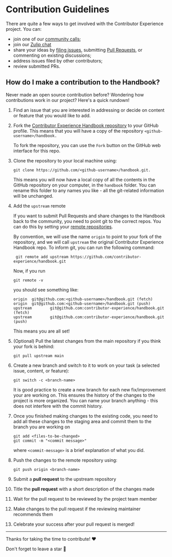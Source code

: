 # Contribution Guidelines

There are quite a few ways to get involved with the Contributor Experience project. You can:

- join one of our [community calls](docs/about/calendar.qmd);
- join our [Zulip chat](https://contributor-experience.zulipchat.com/join/r3bbxavdymqbyjiu32mtqyqi/)
- share your ideas by [filing issues](https://github.com/contributor-experience/handbook/issues/new), submitting [Pull Requests](https://docs.github.com/en/pull-requests), or commenting on existing discussions;
- address issues filed by other contributors;
- review submitted PRs.

## How do I make a contribution to the Handbook?

Never made an open source contribution before? Wondering how contributions work in our project? Here's a quick rundown!

1. Find an issue that you are interested in addressing or decide on content or feature that you would like to add.

2. Fork the [Contributor Experience Handbook repository](https://github.com/contributor-experience/handbook) to your GitHub profile. This means that you will have a copy of the repository `<github-username>/handbook.`

   To fork the repository, you can use the `Fork` button on the GitHub web interface for this repo.

3. Clone the repository to your local machine using:

   ```
   git clone https://github.com/<github-username>/handbook.git.
   ```

   This means you will now have a local copy of all the contents in the GitHub repository on your computer, in the `handbook` folder. You can rename this folder to any names you like - all the git-related information will be unchanged.

4. Add the `upstream` remote

   If you want to submit Pull Requests and share changes to the Handbook back to the community, you need to point git to the correct repos. You can do this by setting your [remote repositories](https://docs.github.com/get-started/getting-started-with-git/managing-remote-repositories).

   By convention, we will use the name `origin` to point to your fork of the repository, and we will call `upstream` the original Contributor Experience Handbook repo. To inform git, you can run the following command:

   ```
    git remote add upstream https://github.com/contributor-experience/handbook.git
   ```

   Now, if you run

   ```
   git remote -v
   ```

   you should see something like:

   ```
   origin  git@github.com:<github-username>/handbook.git (fetch)
   origin  git@github.com:<github-username>/handbook.git (push)
   upstream        git@github.com:contributor-experience/handbook.git (fetch)
   upstream        git@github.com:contributor-experience/handbook.git (push)
   ```

   This means you are all set!

5. (Optional) Pull the latest changes from the main repository if you think your fork is behind:

   ```
   git pull upstream main
   ```

6. Create a new branch and switch to it to work on your task (a selected issue, content, or feature):

   ```
   git switch -c <branch-name>
   ```

   It is good practice to create a new branch for each new fix/improvement your are working on. This ensures the history of the changes to the project is more organized. You can name your branch anything - this does not interfere with the commit history.



7. Once you finished making changes to the existing code, you need to add all these changes to the staging area and commit them to the branch you are working on

   ```
   git add <files-to-be-changed>
   git commit -m "<commit message>"
   ```

   where `<commit-message>` is a brief explanation of what you did.

9. Push the changes to the remote repository using:

   ```
   git push origin <branch-name>
   ```

10. Submit a **pull request** to the upstream repository

11. Title the **pull request** with a short description of the changes made

12. Wait for the pull request to be reviewed by the project team member

13. Make changes to the pull request if the reviewing maintainer recommends them

14. Celebrate your success after your pull request is merged!

---

Thanks for taking the time to contribute! ❤️

Don't forget to leave a star 🌟